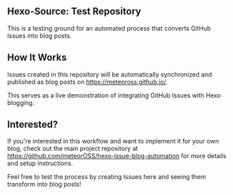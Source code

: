 ## Hexo-Source: Test Repository
This is a testing ground for an automated process that converts GitHub Issues into blog posts.

## How It Works

Issues created in this repository will be automatically synchronized and published as blog posts on https://meteoross.github.io/.

This serves as a live demonstration of integrating GitHub Issues with Hexo blogging.

## Interested?

If you're interested in this workflow and want to implement it for your own blog, check out the main project repository at https://github.com/meteorOSS/hexo-issue-blog-automation for more details and setup instructions.

Feel free to test the process by creating Issues here and seeing them transform into blog posts!
